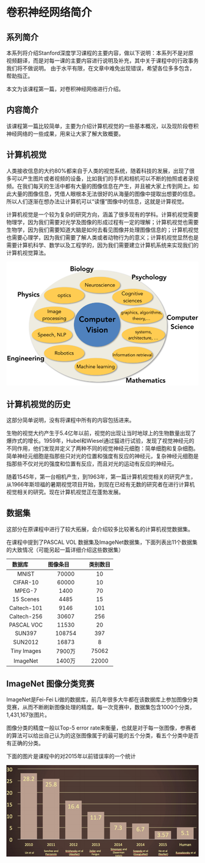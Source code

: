 # 卷积神经网络简介

## 系列简介

本系列将介绍Stanford深度学习课程的主要内容，做以下说明：本系列不是对原视频翻译，而是对每一课的主要内容进行说明及补充，其中关于课程中的行政事务我们将不做说明。
由于水平有限，在文章中难免出现错误，希望各位多多包含，帮助指正。

本文为该课程第一篇，对卷积神经网络进行介绍。

## 内容简介

该课程第一篇比较简单，主要为介绍计算机视觉的一些基本概况，以及现阶段卷积神经网络的一些成果，用来让大家了解大致概要。

## 计算机视觉

人类接收信息的大约80%都来自于人类的视觉系统，随着科技的发展，出现了很多可以产生图片或者视频的设备，比如我们的手机和相机可以不断的拍照或者录视频。在我们每天的生活中都有大量的图像信息在产生，并且被大家上传到网上。如此大量的图像信息，凭借人眼根本无法很好的从海量的图像中提取出想要的信息。所以人们逐渐在想办法让计算机可以“读懂”图像中的信息，这就是计算视觉。

计算机视觉是一个较为复杂的研究方向，涵盖了很多现有的学科。计算机视觉需要物理学，因为我们需要对光学及图像的形成过程有一定的理解；计算机视觉也需要生物学，因为我们需要知道大脑是如何去看见图像并处理图像信息的；计算机视觉也需要心理学，因为我们需要了解人类或者动物行为的意义；计算机视觉显然也是需要计算机科学、数学以及工程学的，因为我们需要建立计算机系统来实现我们的计算机视觉算法。

![](https://github.com/NGSHotpot/deep-learning/blob/master/stanford_img/001.png)

## 计算机视觉的历史

这部分简单说明，没有将课程中所有的内容包括进来。

生物的视觉大约产生于5.4亿年以前，视觉的出现让当时地球上的生物数量出现了爆炸式的增长。1959年，Hubel和Wiesel通过猫进行试验，发现了视觉神经元的不同作用，他们发现并定义了两种不同的视觉神经元细胞：简单细胞和复杂细胞。简单神经元细胞是指那些只对光的位置和强度有反应的神经元，复杂神经元细胞是指那些不仅对光的强度和位置有反应，而且对光的运动有反应的神经元。

随着1545年，第一台相机产生，到1963年，第一篇计算机视觉相关的研究产生，从1966年斯坦福的暑期视觉项目开始，到现在已经有无数的研究者在进行计算机视觉相关的研究。现在计算机视觉正在蓬勃发展。

## 数据集

这部分在原课程中进行了较大拓展，会介绍较多比较著名的计算机视觉数据集。

在课程中提到了PASCAL VOL 数据集及ImageNet数据集，下面列表出11个数据集的大致情况（可能另起一篇详细介绍这些数据集）


| 数据库         | 图像条目           | 类别数目  | 
| :-----------: |:-------------:| :----:| 
| MNIST         | 70000       | 10     | 
| CIFAR-10	    | 60000	      | 10 	   |
| MPEG-7        | 1400	      | 70	   |
| 15 Scenes     | 4485        | 15     | 
| Caltech-101	  | 9146	      | 101	   |
| Caltech-256	  | 30607	      | 256	   |
| PASCAL VOC	  | 11530	      | 20	   |
| SUN397    	  | 108754	    | 397	   |
| SUN2012	      | 16873	      | 8  	   |
| Tiny Images   | 7900万      | 75062  |
| ImageNet      | 1400万      | 22000  |


## ImageNet 图像分类竞赛

ImageNet是Fei-Fei Li做的数据库，前几年很多大牛都在该数据库上参加图像分类竞赛，从而不断刷新图像处理的精度。每一次竞赛中，数据集包含1000个分类，1,431,167张图片。

图像分类的精度一般以Top-5 error rate来衡量，也就是对于每一张图像，参赛者的算法可以给出自己认为的这张图像属于的最可能的五个分类，看五个分类中是否有正确的分类。

下面的图片是课程中的对2015年以前错误率的一个统计

![](https://github.com/NGSHotpot/deep-learning/blob/master/stanford_img/002.png)



